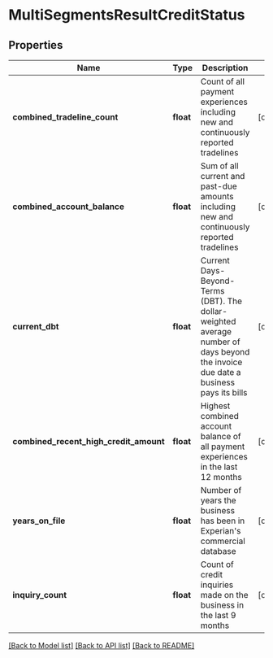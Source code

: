 # MultiSegmentsResultCreditStatus

## Properties
Name | Type | Description | Notes
------------ | ------------- | ------------- | -------------
**combined_tradeline_count** | **float** | Count of all payment experiences including new and continuously reported tradelines | [optional] 
**combined_account_balance** | **float** | Sum of all current and past-due amounts including new and continuously reported tradelines | [optional] 
**current_dbt** | **float** | Current Days-Beyond-Terms (DBT). The dollar-weighted average number of days beyond the invoice due date a business pays its bills | [optional] 
**combined_recent_high_credit_amount** | **float** | Highest combined account balance of all payment experiences in the last 12 months | [optional] 
**years_on_file** | **float** | Number of years the business has been in Experian&#39;s commercial database | [optional] 
**inquiry_count** | **float** | Count of credit inquiries made on the business in the last 9 months | [optional] 

[[Back to Model list]](../README.md#documentation-for-models) [[Back to API list]](../README.md#documentation-for-api-endpoints) [[Back to README]](../README.md)


